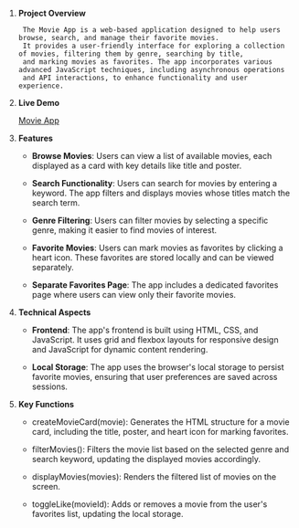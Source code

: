 1. **Project Overview**

        The Movie App is a web-based application designed to help users browse, search, and manage their favorite movies.
        It provides a user-friendly interface for exploring a collection of movies, filtering them by genre, searching by title,
        and marking movies as favorites. The app incorporates various advanced JavaScript techniques, including asynchronous operations
        and API interactions, to enhance functionality and user experience.
       
2. **Live Demo**

   [Movie App](https://bhumika-movies.netlify.app/)
   
4. **Features**

      - **Browse Movies**: Users can view a list of available movies, each displayed as a card with key details like title and poster.

      - **Search Functionality**: Users can search for movies by entering a keyword. The app filters and displays movies whose titles match the search term.

      - **Genre Filtering**: Users can filter movies by selecting a specific genre, making it easier to find movies of interest.

      - **Favorite Movies**: Users can mark movies as favorites by clicking a heart icon. These favorites are stored locally and can be viewed separately.

      - **Separate Favorites Page**: The app includes a dedicated favorites page where users can view only their favorite movies.

5. **Technical Aspects**
   
   - **Frontend**: The app's frontend is built using HTML, CSS, and JavaScript. It uses grid and flexbox layouts for responsive design and JavaScript for dynamic content rendering.

   - **Local Storage**: The app uses the browser's local storage to persist favorite movies, ensuring that user preferences are saved across sessions.

6. **Key Functions**
   - createMovieCard(movie): Generates the HTML structure for a movie card, including the title, poster, and heart icon for marking favorites.

   - filterMovies(): Filters the movie list based on the selected genre and search keyword, updating the displayed movies accordingly.

   - displayMovies(movies): Renders the filtered list of movies on the screen.

   - toggleLike(movieId): Adds or removes a movie from the user's favorites list, updating the local storage.
